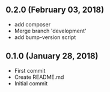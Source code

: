 ## 0.2.0 (February 03, 2018)
  - add composer
  - Merge branch 'development'
  - add bump-version script

## 0.1.0 (January 28, 2018)
  - First commit
  - Create README.md
  - Initial commit

